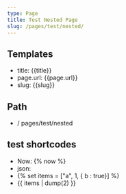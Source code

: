 ```yaml
---
type: Page
title: Test Nested Page
slug: /pages/test/nested/
---
```

## Templates

*   title: {{title}}
*   page.url: {{page.url}}
*   slug: {{slug}}

## Path

*   / pages/test/nested

## test shortcodes

*   Now:  {% now %}
*   json: 
*   {% set items = \["a", 1, { b : true}] %}
*   {{ items | dump(2) }}

